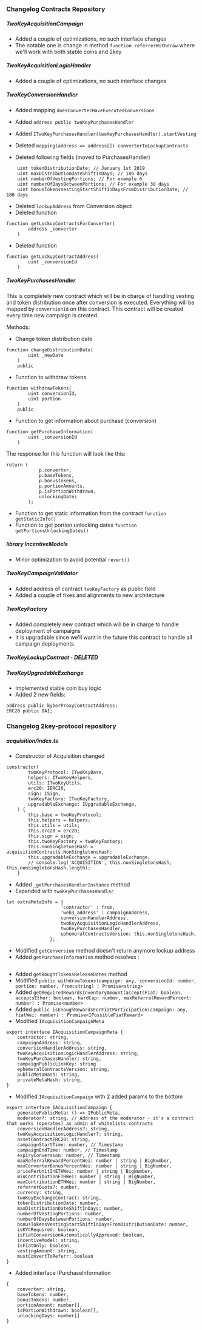 ### Changelog Contracts Repository

##### TwoKeyAcquisitionCampaign
- Added a couple of optimizations, no such interface changes
- The notable one is change in method `function referrerWithdraw` where we'll work with both stable coins and 2key

##### TwoKeyAcquisitionLogicHandler
- Added a couple of optimizations, no such interface changes

##### TwoKeyConversionHandler
- Added mapping `doesConverterHaveExecutedConversions`
- Added `address public twoKeyPurchasesHandler`
- Added `ITwoKeyPurchasesHandler(twoKeyPurchasesHandler).startVesting`

- Deleted `mapping(address => address[]) converterToLockupContracts` 
- Deleted following fields (moved to PurchasesHandler)
```
    uint tokenDistributionDate; // January 1st 2019
    uint maxDistributionDateShiftInDays; // 180 days
    uint numberOfVestingPortions; // For example 6
    uint numberOfDaysBetweenPortions; // For example 30 days
    uint bonusTokensVestingStartShiftInDaysFromDistributionDate; // 180 days
```
- Deleted `lockupAddress` from Conversion object
- Deleted function 
```
function getLockupContractsForConverter(
        address _converter
    )
```
- Deleted function 
```
function getLockupContractAddress(
        uint _conversionId
    )
```

##### TwoKeyPurchasesHandler
This is completely new contract which will be in charge of handling vesting and token distribution once after conversion is executed.
Everything will be mapped by `conversionId` on this contract. This contract will be created every time new campaign is created.

Methods:
- Change token distribution date
```
function changeDistributionDate(
        uint _newDate
    )
    public
```
- Function to withdraw tokens
```
function withdrawTokens(
        uint conversionId,
        uint portion
    )
    public
```
- Function to get information about purchase (conversion)
```
function getPurchaseInformation(
        uint _conversionId
    )
```
The response for this function will look like this:
```
return (
            p.converter,
            p.baseTokens,
            p.bonusTokens,
            p.portionAmounts,
            p.isPortionWithdrawn,
            unlockingDates
        );
```

- Function to get static information from the contract `function getStaticInfo()`
- Function to get portion unlocking dates `function getPortionsUnlockingDates()`

##### library IncentiveModels
- Minor optimization to avoid potential `revert()`

##### TwoKeyCampaignValidator
- Added address of contract `twoKeyFactory` as public field
- Added a couple of fixes and alignments to new architecture

##### TwoKeyFactory
- Added completely new contract which will be in charge to handle deployment of campaigns
- It is upgradable since we'll want in the future this contract to handle all campaign deployments

##### TwoKeyLockupContract - *DELETED*

##### TwoKeyUpgradableExchange
- Implemented stable coin buy logic
- Added 2 new fields:
```
address public kyberProxyContractAddress;
ERC20 public DAI;
```



### Changelog 2key-protocol repository

##### acquisition/index.ts

- Constructor of Acquisition changed
```
constructor(
        twoKeyProtocol: ITwoKeyBase,
        helpers: ITwoKeyHelpers,
        utils: ITwoKeyUtils,
        erc20: IERC20,
        sign: ISign,
        twoKeyFactory: ITwoKeyFactory,
        upgradableExchange: IUpgradableExchange,
    ) {
        this.base = twoKeyProtocol;
        this.helpers = helpers;
        this.utils = utils;
        this.erc20 = erc20;
        this.sign = sign;
        this.twoKeyFactory = twoKeyFactory;
        this.nonSingletonsHash = acquisitionContracts.NonSingletonsHash;
        this.upgradableExchange = upgradableExchange;
        // console.log('ACQUISITION', this.nonSingletonsHash, this.nonSingletonsHash.length);
    }
```

- Added `_getPurchasesHandlerInstance` method
- Expanded with `twoKeyPurchasesHandler`
```
let extraMetaInfo = {
                    'contractor' : from,
                    'web3_address' : campaignAddress,
                    conversionHandlerAddress,
                    twoKeyAcquisitionLogicHandlerAddress,
                    twoKeyPurchasesHandler,
                    ephemeralContractsVersion: this.nonSingletonsHash,
                };
```
- Modified `getConversion` method doesn't return anymore lockup address
- Added `getPurchaseInformation` method resolves : 
```
```
- Added `getBoughtTokensReleaseDates` method 
- Modified `public withdrawTokens(campaign: any, conversionId: number, portion: number, from:string) : Promise<string>`
- Added `getRequiredRewardsInventoryAmount(acceptsFiat: boolean, acceptsEther: boolean, hardCap: number, maxReferralRewardPercent: number) : Promise<number>`
- Added `public isEnoughRewardsForFiatParticipation(campaign: any, fiatWei: number) : Promise<IPossibleFiatReward>`
- Modified `IAcquisitionCampaignMeta`
```
export interface IAcquisitionCampaignMeta {
    contractor: string,
    campaignAddress: string,
    conversionHandlerAddress: string,
    twoKeyAcquisitionLogicHandlerAddress: string,
    twoKeyPurchasesHandler: string,
    campaignPublicLinkKey: string
    ephemeralContractsVersion: string,
    publicMetaHash: string,
    privateMetaHash: string,
}
```
- Modified `IAcquisitionCampaign` with 2 added params to the bottom
```
export interface IAcquisitionCampaign {
    generatePublicMeta: () => IPublicMeta,
    moderator?: string, // Address of the moderator - it's a contract that works (operates) as admin of whitelists contracts
    conversionHandlerAddress?: string,
    twoKeyAcquisitionLogicHandler?: string,
    assetContractERC20: string,
    campaignStartTime: number, // Timestamp
    campaignEndTime: number, // Timestamp
    expiryConversion: number, // Timestamp
    maxReferralRewardPercentWei: number | string | BigNumber,
    maxConverterBonusPercentWei: number | string | BigNumber,
    pricePerUnitInETHWei: number | string | BigNumber,
    minContributionETHWei: number | string | BigNumber,
    maxContributionETHWei: number | string | BigNumber,
    referrerQuota?: number,
    currency: string,
    twoKeyExchangeContract: string,
    tokenDistributionDate: number,
    maxDistributionDateShiftInDays: number,
    numberOfVestingPortions: number,
    numberOfDaysBetweenPortions: number,
    bonusTokensVestingStartShiftInDaysFromDistributionDate: number,
    isKYCRequired: boolean,
    isFiatConversionAutomaticallyApproved: boolean,
    incentiveModel: string,
    isFiatOnly: boolean,
    vestingAmount: string,
    mustConvertToReferr: boolean
}
```

- Added interface IPurchaseInformation
```
{
    converter: string,
    baseTokens: number,
    bonusTokens: number,
    portionAmount: number[],
    isPortionWithdrawn: boolean[],
    unlockingDays: number[]
}
```


